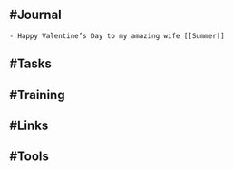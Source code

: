 ## #Journal
	- Happy Valentine’s Day to my amazing wife [[Summer]]
## #Tasks
## #Training
## #Links
## #Tools